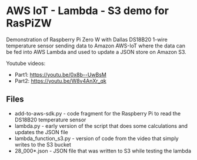 # AWS IoT - Lambda - S3 demo for RasPiZW

Demonstration of Raspberry Pi Zero W with Dallas DS18B20 1-wire temperature sensor sending data
to Amazon AWS-IoT where the data can be fed into AWS Lambda and used to update a JSON store on 
Amazon S3.

Youtube videos:  
- Part1: https://youtu.be/0x8b--UwBsM
- Part2: https://youtu.be/W8v4AnXr_qk



## Files

- add-to-aws-sdk.py	  - code fragment for the Raspberry Pi to read the DS18B20 temperature sensor
- lambda.py			  - early version of the script that does some calculations and updates the JSON file
- lambda_function_s3.py - version of code from the video that simply writes to the S3 bucket
- 28_000*.json		  - JSON file that was written to S3 while testing the lambda


